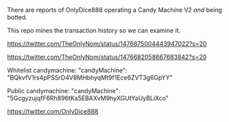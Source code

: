 There are reports of OnlyDice888 operating a Candy Machine V2 _and_ being botted.

This repo mines the transaction history so we can examine it.

https://twitter.com/TheOnlyNom/status/1476675004443947022?s=20

https://twitter.com/TheOnlyNom/status/1476682058667683842?s=20

Whitelist candymachine:
"candyMachine": "BQkvfV1rs4pPSSrD4V8MHbhyqMt9f1Ece6ZVT3g6GpYY"

Public candymachine:
"candyMachine": "5GcgyzujqfF6Rh896tKa5EBAXvM9hyXGUtYaUyBLiXco"

https://twitter.com/OnlyDice888
